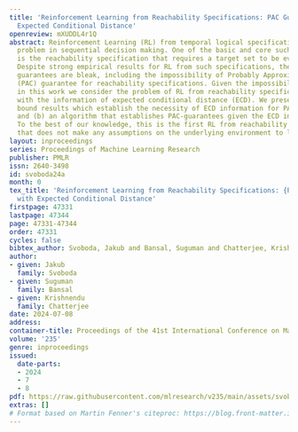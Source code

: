 ```yaml
---
title: 'Reinforcement Learning from Reachability Specifications: PAC Guarantees with
  Expected Conditional Distance'
openreview: mXUDDL4r1Q
abstract: Reinforcement Learning (RL) from temporal logical specifications is a fundamental
  problem in sequential decision making. One of the basic and core such specification
  is the reachability specification that requires a target set to be eventually visited.
  Despite strong empirical results for RL from such specifications, the theoretical
  guarantees are bleak, including the impossibility of Probably Approximately Correct
  (PAC) guarantee for reachability specifications. Given the impossibility result,
  in this work we consider the problem of RL from reachability specifications along
  with the information of expected conditional distance (ECD). We present (a) lower
  bound results which establish the necessity of ECD information for PAC guarantees
  and (b) an algorithm that establishes PAC-guarantees given the ECD information.
  To the best of our knowledge, this is the first RL from reachability specifications
  that does not make any assumptions on the underlying environment to learn policies.
layout: inproceedings
series: Proceedings of Machine Learning Research
publisher: PMLR
issn: 2640-3498
id: svoboda24a
month: 0
tex_title: 'Reinforcement Learning from Reachability Specifications: {PAC} Guarantees
  with Expected Conditional Distance'
firstpage: 47331
lastpage: 47344
page: 47331-47344
order: 47331
cycles: false
bibtex_author: Svoboda, Jakub and Bansal, Suguman and Chatterjee, Krishnendu
author:
- given: Jakub
  family: Svoboda
- given: Suguman
  family: Bansal
- given: Krishnendu
  family: Chatterjee
date: 2024-07-08
address:
container-title: Proceedings of the 41st International Conference on Machine Learning
volume: '235'
genre: inproceedings
issued:
  date-parts:
  - 2024
  - 7
  - 8
pdf: https://raw.githubusercontent.com/mlresearch/v235/main/assets/svoboda24a/svoboda24a.pdf
extras: []
# Format based on Martin Fenner's citeproc: https://blog.front-matter.io/posts/citeproc-yaml-for-bibliographies/
---
```

